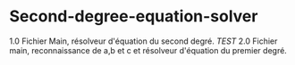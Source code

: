 # Second-degree-equation-solver

1.0 Fichier Main, résolveur d'équation du second degré.
*TEST* 2.0 Fichier main, reconnaissance de a,b et c et résolveur d'équation du premier degré.
